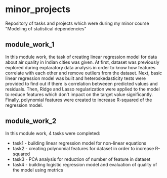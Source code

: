 # minor_projects
Repository of tasks and projects which were during my minor course "Modeling of statistical dependencies"

## module_work_1
In this module work, the task of creating linear regression model for data about air quality in Indian cities was given. At first, dataset was previously explored during explaratory data analysis in order to know how features correlate with each other and remove outliers from the dataset. Next, basic linear regression model was built and heteroskedasticity tests were provided to find out if there is correlation betweeen predicted values and residuals. Then, Ridge and Lasso regularization were applied to the model to reduce features which don't impact on the target value significantly. Finally, polynomial features were created to increase R-squared of the regression model. 

## module_work_2
In this module work, 4 tasks were completed:
- task1 - building linear regression model for non-linear equations
- task2 - creating polynomial features for dataset in order to increase R-squared
- task3 - PCA analysis for reduction of number of feature in dataset
- task4 - building logistic regression model and evaluation of quality of the model using metrics
